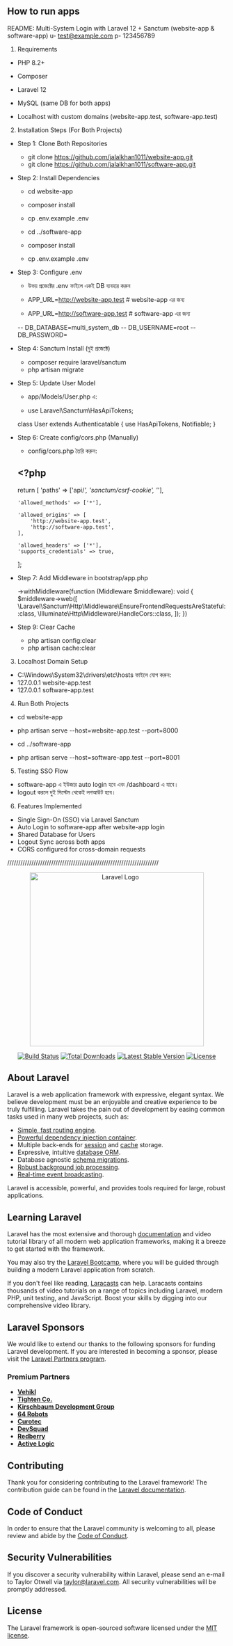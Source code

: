 ## How to run apps

README: Multi-System Login with Laravel 12 + Sanctum (website-app & software-app)
u- test@example.com
p- 123456789

1.  Requirements

 -   PHP 8.2+

 -   Composer

 -   Laravel 12

 -   MySQL (same DB for both apps)

 -   Localhost with custom domains (website-app.test, software-app.test)

2. Installation Steps (For Both Projects)

-   Step 1: Clone Both Repositories
    - git clone https://github.com/jalalkhan1011/website-app.git
    - git clone https://github.com/jalalkhan1011/software-app.git

-   Step 2: Install Dependencies
    - cd website-app
    - composer install
    - cp .env.example .env

    - cd ../software-app
    - composer install
    - cp .env.example .env

-   Step 3: Configure .env
    - উভয় প্রজেক্টের .env ফাইলে একই DB ব্যবহার করুন

	- APP_URL=http://website-app.test # website-app এর জন্য
	- APP_URL=http://software-app.test # software-app এর জন্য

    -- DB_DATABASE=multi_system_db
	-- DB_USERNAME=root
	-- DB_PASSWORD=

-   Step 4: Sanctum Install (দুই প্রজেক্টে)
    - composer require laravel/sanctum
    - php artisan migrate

-   Step 5: Update User Model
    - app/Models/User.php এ:

    - use Laravel\Sanctum\HasApiTokens;

    class User extends Authenticatable
    {
    use HasApiTokens, Notifiable;
    }

-   Step 6: Create config/cors.php (Manually)
    - config/cors.php তৈরি করুন:

	## <?php

	return [
		'paths' => ['api/*', 'sanctum/csrf-cookie', '*'],

		'allowed_methods' => ['*'],

		'allowed_origins' => [
			'http://website-app.test',
			'http://software-app.test',
		],

		'allowed_headers' => ['*'],
		'supports_credentials' => true,
	];

- Step 7: Add Middleware in bootstrap/app.php

	->withMiddleware(function (Middleware $middleware): void {
		$middleware->web([
			\Laravel\Sanctum\Http\Middleware\EnsureFrontendRequestsAreStateful::class,
			\Illuminate\Http\Middleware\HandleCors::class,
		]);
	})

- Step 9: Clear Cache
  - php artisan config:clear
  - php artisan cache:clear

3. Localhost Domain Setup
 - C:\Windows\System32\drivers\etc\hosts ফাইলে যোগ করুন:
 - 127.0.0.1 website-app.test
 - 127.0.0.1 software-app.test

4. Run Both Projects
 - cd website-app
 - php artisan serve --host=website-app.test --port=8000

 - cd ../software-app
 - php artisan serve --host=software-app.test --port=8001

5. Testing SSO Flow
 - software-app এ ইউজার auto login হবে এবং /dashboard এ যাবে।
 - logout করলে দুই সিস্টেম থেকেই লগআউট হবে।

6. Features Implemented
 - Single Sign-On (SSO) via Laravel Sanctum
 - Auto Login to software-app after website-app login
 - Shared Database for Users
 - Logout Sync across both apps
 - CORS configured for cross-domain requests

/////////////////////////////////////////////////////////////////////
<p align="center"><a href="https://laravel.com" target="_blank"><img src="https://raw.githubusercontent.com/laravel/art/master/logo-lockup/5%20SVG/2%20CMYK/1%20Full%20Color/laravel-logolockup-cmyk-red.svg" width="400" alt="Laravel Logo"></a></p>

<p align="center">
<a href="https://github.com/laravel/framework/actions"><img src="https://github.com/laravel/framework/workflows/tests/badge.svg" alt="Build Status"></a>
<a href="https://packagist.org/packages/laravel/framework"><img src="https://img.shields.io/packagist/dt/laravel/framework" alt="Total Downloads"></a>
<a href="https://packagist.org/packages/laravel/framework"><img src="https://img.shields.io/packagist/v/laravel/framework" alt="Latest Stable Version"></a>
<a href="https://packagist.org/packages/laravel/framework"><img src="https://img.shields.io/packagist/l/laravel/framework" alt="License"></a>
</p>

## About Laravel

Laravel is a web application framework with expressive, elegant syntax. We believe development must be an enjoyable and creative experience to be truly fulfilling. Laravel takes the pain out of development by easing common tasks used in many web projects, such as:

- [Simple, fast routing engine](https://laravel.com/docs/routing).
- [Powerful dependency injection container](https://laravel.com/docs/container).
- Multiple back-ends for [session](https://laravel.com/docs/session) and [cache](https://laravel.com/docs/cache) storage.
- Expressive, intuitive [database ORM](https://laravel.com/docs/eloquent).
- Database agnostic [schema migrations](https://laravel.com/docs/migrations).
- [Robust background job processing](https://laravel.com/docs/queues).
- [Real-time event broadcasting](https://laravel.com/docs/broadcasting).

Laravel is accessible, powerful, and provides tools required for large, robust applications.

## Learning Laravel

Laravel has the most extensive and thorough [documentation](https://laravel.com/docs) and video tutorial library of all modern web application frameworks, making it a breeze to get started with the framework.

You may also try the [Laravel Bootcamp](https://bootcamp.laravel.com), where you will be guided through building a modern Laravel application from scratch.

If you don't feel like reading, [Laracasts](https://laracasts.com) can help. Laracasts contains thousands of video tutorials on a range of topics including Laravel, modern PHP, unit testing, and JavaScript. Boost your skills by digging into our comprehensive video library.

## Laravel Sponsors

We would like to extend our thanks to the following sponsors for funding Laravel development. If you are interested in becoming a sponsor, please visit the [Laravel Partners program](https://partners.laravel.com).

### Premium Partners

- **[Vehikl](https://vehikl.com)**
- **[Tighten Co.](https://tighten.co)**
- **[Kirschbaum Development Group](https://kirschbaumdevelopment.com)**
- **[64 Robots](https://64robots.com)**
- **[Curotec](https://www.curotec.com/services/technologies/laravel)**
- **[DevSquad](https://devsquad.com/hire-laravel-developers)**
- **[Redberry](https://redberry.international/laravel-development)**
- **[Active Logic](https://activelogic.com)**

## Contributing

Thank you for considering contributing to the Laravel framework! The contribution guide can be found in the [Laravel documentation](https://laravel.com/docs/contributions).

## Code of Conduct

In order to ensure that the Laravel community is welcoming to all, please review and abide by the [Code of Conduct](https://laravel.com/docs/contributions#code-of-conduct).

## Security Vulnerabilities

If you discover a security vulnerability within Laravel, please send an e-mail to Taylor Otwell via [taylor@laravel.com](mailto:taylor@laravel.com). All security vulnerabilities will be promptly addressed.

## License

The Laravel framework is open-sourced software licensed under the [MIT license](https://opensource.org/licenses/MIT).
